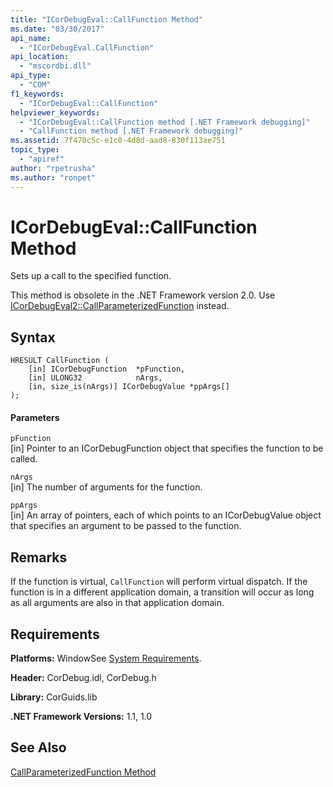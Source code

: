 ```yaml
---
title: "ICorDebugEval::CallFunction Method"
ms.date: "03/30/2017"
api_name: 
  - "ICorDebugEval.CallFunction"
api_location: 
  - "mscordbi.dll"
api_type: 
  - "COM"
f1_keywords: 
  - "ICorDebugEval::CallFunction"
helpviewer_keywords: 
  - "ICorDebugEval::CallFunction method [.NET Framework debugging]"
  - "CallFunction method [.NET Framework debugging]"
ms.assetid: 7f470c5c-e1c0-4d8d-aad8-830f113ae751
topic_type: 
  - "apiref"
author: "rpetrusha"
ms.author: "ronpet"
---
```

# ICorDebugEval::CallFunction Method
Sets up a call to the specified function.  
  
 This method is obsolete in the .NET Framework version 2.0. Use [ICorDebugEval2::CallParameterizedFunction](../../../../docs/framework/unmanaged-api/debugging/icordebugeval2-callparameterizedfunction-method.md) instead.  
  
## Syntax  
  
```  
HRESULT CallFunction (  
    [in] ICorDebugFunction  *pFunction,  
    [in] ULONG32            nArgs,  
    [in, size_is(nArgs)] ICorDebugValue *ppArgs[]  
);  
```  
  
#### Parameters  
 `pFunction`  
 [in] Pointer to an ICorDebugFunction object that specifies the function to be called.  
  
 `nArgs`  
 [in] The number of arguments for the function.  
  
 `ppArgs`  
 [in] An array of pointers, each of which points to an ICorDebugValue object that specifies an argument to be passed to the function.  
  
## Remarks  
 If the function is virtual, `CallFunction` will perform virtual dispatch. If the function is in a different application domain, a transition will occur as long as all arguments are also in that application domain.  
  
## Requirements  
 **Platforms:** WindowSee [System Requirements](../../../../docs/framework/get-started/system-requirements.md).  
  
 **Header:** CorDebug.idl, CorDebug.h  
  
 **Library:** CorGuids.lib  
  
 **.NET Framework Versions:** 1.1, 1.0  
  
## See Also  
 [CallParameterizedFunction Method](../../../../docs/framework/unmanaged-api/debugging/icordebugeval2-callparameterizedfunction-method.md)
